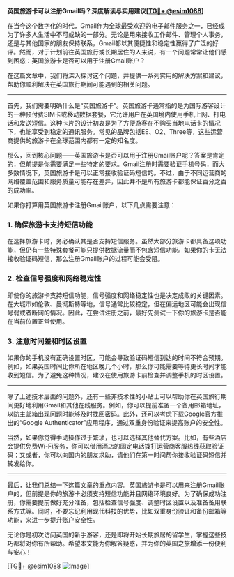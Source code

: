 **英国旅游卡可以注册Gmail吗？深度解读与实用建议[[TG💪+ @esim1088](https://t.me/s/esim1088)]**

在当今这个数字化的时代，Gmail作为全球最受欢迎的电子邮件服务之一，已经成为了许多人生活中不可或缺的一部分。无论是用来接收工作邮件、管理个人事务，还是与其他国家的朋友保持联系，Gmail都以其便捷性和稳定性赢得了广泛的好评。然而，对于计划前往英国旅行或长期居住的人来说，有一个问题常常让他们感到困惑：英国旅游卡是否可以用于注册Gmail账户？

在这篇文章中，我们将深入探讨这个问题，并提供一系列实用的解决方案和建议，帮助你顺利解决在英国旅行期间可能遇到的相关问题。

---

首先，我们需要明确什么是“英国旅游卡”。英国旅游卡通常指的是为国际游客设计的一种预付费SIM卡或移动数据套餐，它允许用户在英国境内使用手机上网、打电话和发送短信。这种卡片的设计初衷是为了方便游客在不购买当地电话卡的情况下，也能享受到稳定的通讯服务。常见的品牌包括EE、O2、Three等，这些运营商提供的旅游卡在全球范围内都有一定的知名度。

那么，回到核心问题——英国旅游卡是否可以用于注册Gmail账户呢？答案是肯定的，但前提是你需要满足一些特定的要求。Gmail注册时需要验证手机号码，而大多数情况下，英国旅游卡是可以正常接收验证码短信的。不过，由于不同运营商的网络覆盖范围和服务质量可能存在差异，因此并不是所有旅游卡都能保证百分之百的成功率。

如果你打算用英国旅游卡注册Gmail账户，以下几点需要注意：

### **1. 确保旅游卡支持短信功能**
在选择旅游卡时，务必确认其是否支持短信服务。虽然大部分旅游卡都具备这项功能，但仍有一些特殊套餐可能只提供数据流量而不包含短信功能。如果你的卡无法接收验证码短信，那么注册Gmail账户的过程可能会受阻。

### **2. 检查信号强度和网络稳定性**
即使你的旅游卡支持短信功能，信号强度和网络稳定性也是决定成败的关键因素。在大城市如伦敦、曼彻斯特等地，信号通常比较稳定，但在偏远地区可能会出现信号弱或者断网的情况。因此，在尝试注册之前，最好先测试一下你的旅游卡是否能在当前位置正常使用。

### **3. 注意时间差和时区设置**
如果你的手机没有正确设置时区，可能会导致验证码短信到达的时间不符合预期。例如，如果英国时间比你所在地区晚几个小时，那么你可能需要等待更长时间才能收到短信。为了避免这种情况，建议在使用旅游卡前检查并调整手机的时区设置。

---

除了上述技术层面的问题外，还有一些非技术性的小贴士可以帮助你在英国旅行期间更好地利用Gmail和其他在线服务。例如，你可以提前准备一个备用邮箱地址，以防主邮箱出现问题时能够及时找回密码。此外，还可以考虑下载Google官方推出的“Google Authenticator”应用程序，通过双重身份验证来提高账户的安全性。

当然，如果你觉得手动操作过于繁琐，也可以选择其他替代方案。比如，有些酒店会提供免费Wi-Fi服务，你可以借用酒店的固定电话拨打运营商客服热线获取验证码；又或者，你可以向国内的朋友求助，请他们在第一时间帮你接收验证码短信并转发给你。

---

最后，让我们总结一下这篇文章的重点内容。英国旅游卡是可以用来注册Gmail账户的，但前提是你的旅游卡必须支持短信功能并且网络环境良好。为了确保成功注册，你需要提前做好充分准备，包括检查信号强度、调整时区设置以及准备备用联系方式等。同时，不要忘记利用现代科技的优势，比如双重身份验证和备份邮箱等功能，来进一步提升账户安全性。

无论你是初次访问英国的新手游客，还是即将开始长期旅居的留学生，掌握这些技巧都将对你有所帮助。希望本文能为你解答疑惑，并为你的英国之旅增添一份便利与安心！

[[TG💪+ @esim1088](https://t.me/s/esim1088) ![Image](https://i.postimg.cc/4NQfJmqS/Snipaste-2025-05-13-00-14-12.png)]